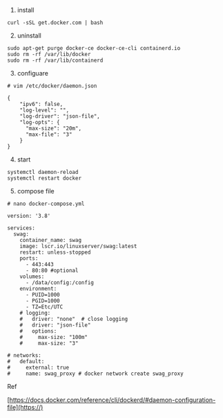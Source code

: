 1. install

```
curl -sSL get.docker.com | bash
```

2. uninstall

```
sudo apt-get purge docker-ce docker-ce-cli containerd.io
sudo rm -rf /var/lib/docker
sudo rm -rf /var/lib/containerd
```

3. configuare

```
# vim /etc/docker/daemon.json

{
    "ipv6": false,
    "log-level": "",
    "log-driver": "json-file",
    "log-opts": {
      "max-size": "20m",
      "max-file": "3"
    }
}
```

4. start

```
systemctl daemon-reload
systemctl restart docker
```

5. compose file

```
# nano docker-compose.yml

version: '3.8'

services:
  swag:
    container_name: swag
    image: lscr.io/linuxserver/swag:latest
    restart: unless-stopped
    ports:
      - 443:443
      - 80:80 #optional
    volumes:
      - /data/config:/config
    environment:
      - PUID=1000
      - PGID=1000
      - TZ=Etc/UTC
    # logging:
    #   driver: "none"  # close logging
    #   driver: "json-file"
    #   options:
    #     max-size: "100m"
    #     max-size: "3"

# networks:
#   default:
#     external: true
#     name: swag_proxy # docker network create swag_proxy
```

Ref

[https://docs.docker.com/reference/cli/dockerd/#daemon-configuration-file](https://)

